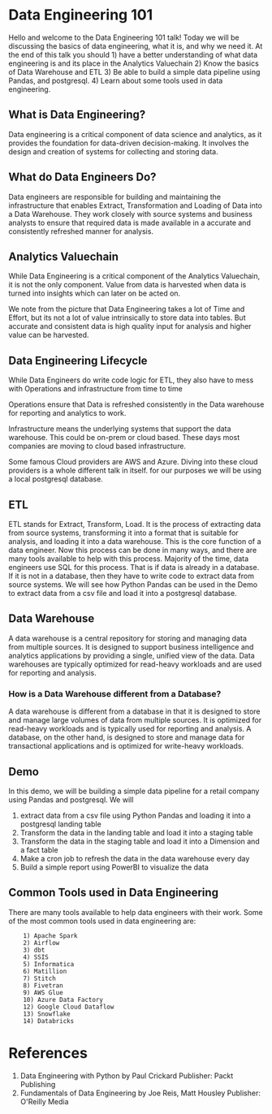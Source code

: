 
# Data Engineering 101

Hello and welcome to the Data Engineering 101 talk! 
Today we will be discussing the basics of data engineering, what it is, and why we need it. 
At the end of this talk you should 
    1) have a better understanding of what data engineering is and its place in the Analytics Valuechain
    2) Know the basics of Data Warehouse and ETL
    3) Be able to build a simple data pipeline using Pandas, and postgresql.
    4) Learn about some tools used in data engineering.

## What is Data Engineering?

Data engineering is a critical component of data science and analytics, as it provides the foundation for data-driven decision-making.
It involves the design and creation of systems for collecting and storing data. 

## What do Data Engineers Do?

Data engineers are responsible for building and maintaining the infrastructure that enables Extract, Transformation and Loading of Data into a Data Warehouse.
They work closely with source systems and business analysts to ensure that required data is made available in a accurate and consistently refreshed manner for analysis.

## Analytics Valuechain

While Data Engineering is a critical component of the Analytics Valuechain, it is not the only component. Value from data is harvested when data is turned into insights which can later on be acted on.

<insert pic>

We note from the picture that Data Engineering takes a lot of Time and Effort, but its not a lot of value intrinsically to store data into tables. 
But accurate and consistent data is high quality input for analysis and higher value can be harvested.

## Data Engineering Lifecycle

While Data Engineers do write code logic for ETL, they also have to mess with Operations and infrastructure from time to time

<insert pic>

Operations ensure that Data is refreshed consistently in the Data warehouse for reporting and analytics to work. 

Infrastructure means the underlying systems that support the data warehouse. This could be on-prem or cloud based. These days most companies are moving to cloud based infrastructure.

Some famous Cloud providers are AWS and Azure. Diving into these cloud providers is a whole different talk in itself. for our purposes we will be using a local postgresql database.

## ETL

ETL stands for Extract, Transform, Load. 
It is the process of extracting data from source systems, transforming it into a format that is suitable for analysis, and loading it into a data warehouse.
This is the core function of a data engineer.
Now this process can be done in many ways, and there are many tools available to help with this process.
Majority of the time, data engineers use SQL for this process. That is if data is already in a database. If it is not in a database, then they have to write code to extract data from source systems.
We will see how Python Pandas can be used in the Demo to extract data from a csv file and load it into a postgresql database.

## Data Warehouse

A data warehouse is a central repository for storing and managing data from multiple sources.
It is designed to support business intelligence and analytics applications by providing a single, unified view of the data.
Data warehouses are typically optimized for read-heavy workloads and are used for reporting and analysis.

### How is a Data Warehouse different from a Database?

A data warehouse is different from a database in that it is designed to store and manage large volumes of data from multiple sources.
It is optimized for read-heavy workloads and is typically used for reporting and analysis.
A database, on the other hand, is designed to store and manage data for transactional applications and is optimized for write-heavy workloads.

## Demo

In this demo, we will be building a simple data pipeline for a retail company using Pandas and postgresql.
We will 

1) extract data from a csv file using Python Pandas and loading it into a postgresql landing table
2) Transform the data in the landing table and load it into a staging table
3) Transform the data in the staging table and load it into a Dimension and a fact table
4) Make a cron job to refresh the data in the data warehouse every day
5) Build a simple report using PowerBI to visualize the data

## Common Tools used in Data Engineering

There are many tools available to help data engineers with their work.
Some of the most common tools used in data engineering are:
```
    1) Apache Spark
    2) Airflow
    3) dbt
    4) SSIS
    5) Informatica
    6) Matillion
    7) Stitch
    8) Fivetran
    9) AWS Glue
    10) Azure Data Factory
    12) Google Cloud Dataflow
    13) Snowflake
    14) Databricks
```

# References

1) Data Engineering with Python by Paul Crickard Publisher: Packt Publishing
2) Fundamentals of Data Engineering by Joe Reis, Matt Housley Publisher: O'Reilly Media



